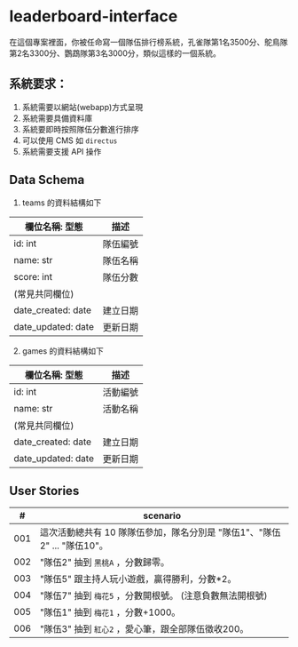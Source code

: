 # leaderboard-interface

在這個專案裡面，你被任命寫一個隊伍排行榜系統，孔雀隊第1名3500分、鴕鳥隊第2名3300分、鸚鵡隊第3名3000分，類似這樣的一個系統。

## 系統要求：
1. 系統需要以網站(webapp)方式呈現
2. 系統需要具備資料庫
3. 系統要即時按照隊伍分數進行排序
4. 可以使用 CMS 如 `directus`
5. 系統需要支援 API 操作

## Data Schema

1. teams 的資料結構如下

|欄位名稱: 型態|描述|
|----|----|
|id: int|隊伍編號|
|name: str|隊伍名稱|
|score: int|隊伍分數|
|(常見共同欄位)||
|date_created: date|建立日期|
|date_updated: date|更新日期|

2. games 的資料結構如下

|欄位名稱: 型態|描述|
|----|----|
|id: int|活動編號|
|name: str|活動名稱|
|(常見共同欄位)||
|date_created: date|建立日期|
|date_updated: date|更新日期|

## User Stories
|#|scenario|
|----|----|
|001|這次活動總共有 10 隊隊伍參加，隊名分別是 "隊伍1"、"隊伍2" ... "隊伍10"。|
|002|"隊伍2" 抽到 `黑桃A` ，分數歸零。|
|003|"隊伍5" 跟主持人玩小遊戲，贏得勝利，分數*2。|
|004|"隊伍7" 抽到 `梅花5` ，分數開根號。 (注意負數無法開根號)|
|005|"隊伍1" 抽到 `梅花1` ，分數+1000。|
|006|"隊伍3" 抽到 `紅心2` ，愛心筆，跟全部隊伍徵收200。|

